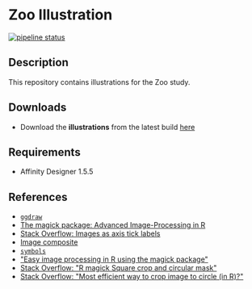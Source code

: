# Zoo Illustration

[![pipeline status](https://git.mpib-berlin.mpg.de/wittkuhn/zoo-illustration/badges/master/pipeline.svg)](https://git.mpib-berlin.mpg.de/wittkuhn/zoo-illustration/-/commits/master)

## Description

This repository contains illustrations for the Zoo study.

## Downloads

- Download the **illustrations** from the latest build [here](https://git.mpib-berlin.mpg.de/wittkuhn/zoo-illustration/-/jobs/28104/artifacts/browse/output)

## Requirements

- Affinity Designer 1.5.5

## References

- [`ggdraw`](https://www.rdocumentation.org/packages/cowplot/versions/1.1.1/topics/ggdraw)
- [The magick package: Advanced Image-Processing in R](https://cran.r-project.org/web/packages/magick/vignettes/intro.html)
- [Stack Overflow: Images as axis tick labels](https://stackoverflow.com/questions/54247880/image-as-axis-tick-ggplot)
- [Image composite](https://rdrr.io/cran/magick/man/composite.html)
- [`symbols`](https://www.rdocumentation.org/packages/graphics/versions/3.6.2/topics/symbols)
- ["Easy image processing in R using the magick package"](https://www.datanovia.com/en/blog/easy-image-processing-in-r-using-the-magick-package/)
- [Stack Overflow: "R magick Square crop and circular mask"](https://stackoverflow.com/questions/64597525/r-magick-square-crop-and-circular-mask)
- [Stack Overflow: "Most efficient way to crop image to circle (in R)?"](https://stackoverflow.com/questions/40066806/most-efficient-way-to-crop-image-to-circle-in-r)

